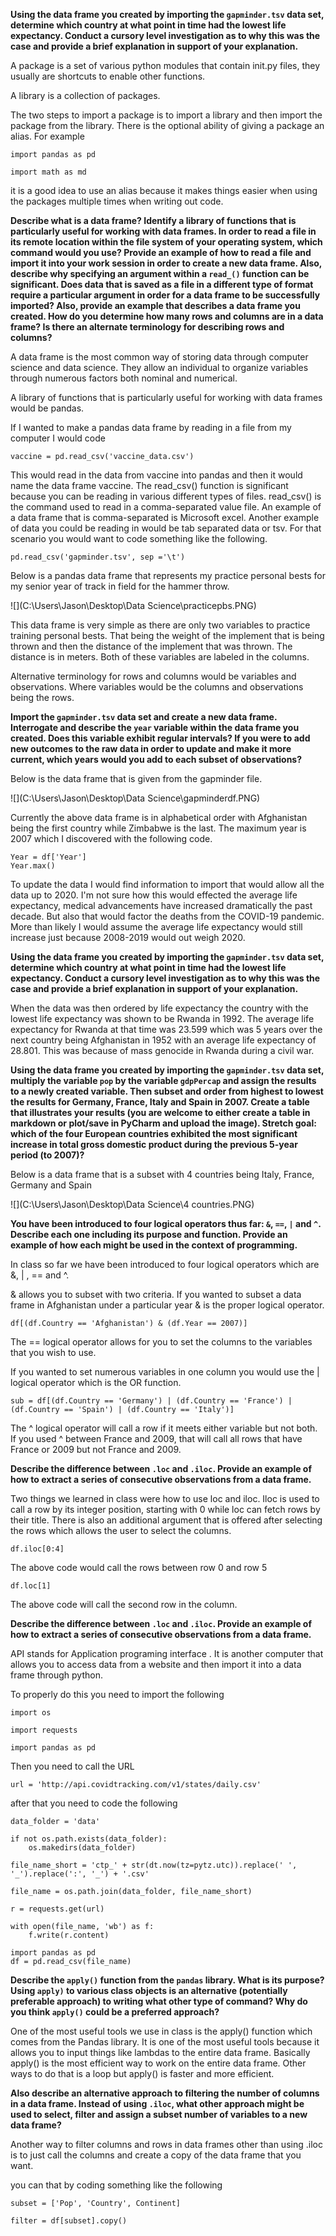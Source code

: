 **Using the data frame you created by importing the `gapminder.tsv` data set, determine which country at what point in time had the lowest life expectancy. Conduct a cursory level investigation as to why this was the case and provide a brief explanation in support of your explanation.**

A package is a set of various python modules that contain init.py files, they usually are shortcuts to enable other functions.

A library is a collection of packages. 

The two steps to import a package is to import a library and then import the package from the library. There is the optional ability of giving a package an alias. For example 

```
import pandas as pd
```

```
import math as md
```

it is a good idea to use an alias because it makes things easier when using the packages multiple times when writing out code. 

**Describe what is a data frame? Identify a library of functions that is particularly useful for working with data frames. In order to read a file in its remote location within the file system of your operating system, which command would you use? Provide an example of how to read a file and import it into your work session in order to create a new data frame. Also, describe why specifying an argument within a `read_()` function can be significant. Does data that is saved as a file in a different type of format require a particular argument in order for a data frame to be successfully imported? Also, provide an example that describes a data frame you created. How do you determine how many rows and columns are in a data frame? Is there an alternate terminology for describing rows and columns?**

A data frame is the most common way of storing data through computer science and data science.  They allow an individual to organize variables through numerous factors both nominal and numerical. 

A library of functions that is particularly useful for working with data frames would be pandas. 

If I wanted to make a pandas data frame by reading in a file from my computer I would code 

```
vaccine = pd.read_csv('vaccine_data.csv')
```

This would read in the data from vaccine into pandas and then it would name the data frame vaccine. The read_csv() function is significant because you can be reading in various different types of files. read_csv() is the command used to read in a comma-separated value file. An example of a data frame that is comma-separated is Microsoft excel. Another example of data you could be reading in would be tab separated data or tsv.  For that scenario you would want to code something like the following. 

```
pd.read_csv('gapminder.tsv', sep ='\t')
```

Below is a pandas data frame that represents my practice personal bests for my senior year of track in field for the hammer throw.

![](C:\Users\Jason\Desktop\Data Science\practicepbs.PNG)

This data frame is very simple as there are only two variables to practice training personal bests.  That being the weight of the implement that is being thrown and then the distance of the implement that was thrown. The distance is in meters. Both of these variables are labeled in the columns. 

Alternative terminology for rows and columns would be variables and observations. Where variables would be the columns and observations being the rows.  

**Import the `gapminder.tsv` data set and create a new data frame. Interrogate and describe the `year` variable within the data frame you created. Does this variable exhibit regular intervals? If you were to add new outcomes to the raw data in order to update and make it more current, which years would you add to each subset of observations?**

Below is the data frame that is given from the gapminder file. 

![](C:\Users\Jason\Desktop\Data Science\gapminderdf.PNG)

Currently the above data frame is in alphabetical order with Afghanistan being the first country while Zimbabwe is the last. The maximum year is 2007 which I discovered with the following code.

```
Year = df['Year']
Year.max()
```

To update the data I would find information to import that would allow all the data up to 2020. I'm not sure how this would effected the average life expectancy, medical advancements have increased dramatically the past decade. But also that would factor the deaths from the 		COVID-19 pandemic. More than likely I would assume the average life expectancy would still increase just because 2008-2019 would out weigh 2020. 

**Using the data frame you created by importing the `gapminder.tsv` data set, determine which country at what point in time had the lowest life expectancy. Conduct a cursory level investigation as to why this was the case and provide a brief explanation in support of your explanation.**

When the data was then ordered by life expectancy the country with the lowest life expectancy was shown to be Rwanda in 1992. The average life expectancy for Rwanda at that time was 23.599 which was 5 years over the next country being Afghanistan in 1952 with an average life expectancy of 28.801. This was because of mass genocide in Rwanda during a civil war. 

**Using the data frame you created by importing the `gapminder.tsv` data set, multiply the variable `pop` by the variable `gdpPercap` and assign the results to a newly created variable. Then subset and order from highest to lowest the results for Germany, France, Italy and Spain in 2007. Create a table that illustrates your results (you are welcome to either create a table in markdown or plot/save in PyCharm and upload the image). Stretch goal: which of the four European countries exhibited the most significant increase in total gross domestic product during the previous 5-year period (to 2007)?**

Below is a data frame that is a subset with 4 countries being Italy, France, Germany and Spain 

![](C:\Users\Jason\Desktop\Data Science\4 countries.PNG)

**You have been introduced to four logical operators thus far: `&`, `==`, `|` and `^`. Describe each one including its purpose and function. Provide an example of how each might be used in the context of programming.**

In class so far we have been introduced to four logical operators which are &, | , == and ^. 

& allows you to subset with two criteria. If you wanted to subset a data frame in Afghanistan under a particular year & is the proper logical operator. 

```
df[(df.Country == 'Afghanistan') & (df.Year == 2007)]
```

The == logical operator allows for you to set the columns to the variables that you wish to use. 

If you wanted to set numerous variables in one column you would use the | logical operator which is the OR function. 

```
sub = df[(df.Country == 'Germany') | (df.Country == 'France') | (df.Country == 'Spain') | (df.Country == 'Italy')] 
```

The ^ logical operator will call a row if it meets either variable but not both. If you used ^ between France and 2009, that will call all rows that have France or 2009 but not France and 2009. 

 **Describe the difference between `.loc` and `.iloc`. Provide an example of how to extract a series of consecutive observations from a data frame.** 

Two things we learned in class were how to use loc and iloc. Iloc is used to call a row by its integer position, starting with 0 while loc can fetch rows by their title. There is also an additional argument that is offered after selecting the rows which allows the user to select the columns. 

```
df.iloc[0:4]
```

The above code would call the rows between row 0 and row 5 

```
df.loc[1]
```

The above code will call the second row in the column. 

**Describe the difference between `.loc` and `.iloc`. Provide an example of how to extract a series of consecutive observations from a data frame.** 

API stands for Application programing interface . It is another computer that allows you to access data from a website and then import it into a data frame through python. 

To properly do this you need to import the following 

```
import os 

import requests 

import pandas as pd
```

Then you need to call the URL 

```
url = 'http://api.covidtracking.com/v1/states/daily.csv'
```

after that you need to code the following 

```
data_folder = 'data'

if not os.path.exists(data_folder):
    os.makedirs(data_folder)
    
file_name_short = 'ctp_' + str(dt.now(tz=pytz.utc)).replace(' ', '_').replace(':', '_') + '.csv'

file_name = os.path.join(data_folder, file_name_short)

r = requests.get(url)

with open(file_name, 'wb') as f: 
    f.write(r.content)
    
import pandas as pd 
df = pd.read_csv(file_name)
```

**Describe the `apply()` function from the `pandas` library. What is its purpose? Using `apply)` to various class objects is an alternative (potentially preferable approach) to writing what other type of command? Why do you think `apply()` could be a preferred approach?**

One of the most useful tools we use in class is the apply() function which comes from the Pandas library. It is one of the most useful tools because it allows you to input things like lambdas to the entire data frame. Basically apply()  is the most efficient way to work on the entire data frame. Other ways to do that is a loop but apply() is faster and more efficient. 

**Also describe an alternative approach to filtering the number of columns in a data frame. Instead of using `.iloc`, what other approach might be used to select, filter and assign a subset number of variables to a new data frame?**

Another way to filter columns and rows in data frames other than using .iloc is to just call the columns and create a copy of the data frame that you want.

you can that by coding something like the following 

```
subset = ['Pop', 'Country', Continent]

filter = df[subset].copy()
```


